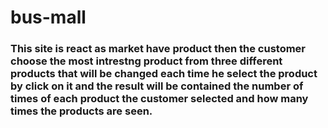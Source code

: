 # bus-mall

### This site is react as market have product then the customer choose the most intrestng product from three different products that will be changed each time he select the product by click on it and the result will be contained the number of times of each product the customer selected  and how many times the products are seen.
